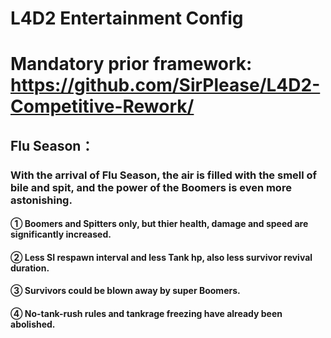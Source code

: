 # L4D2 Entertainment Config
# Mandatory prior framework: https://github.com/SirPlease/L4D2-Competitive-Rework/
## Flu Season：
### With the arrival of Flu Season, the air is filled with the smell of bile and spit, and the power of the Boomers is even more astonishing.
#### ① Boomers and Spitters only, but thier health, damage and speed are significantly increased.
#### ② Less SI respawn interval and less Tank hp, also less survivor revival duration.
#### ③ Survivors could be blown away by super Boomers.
#### ④ No-tank-rush rules and tankrage freezing have already been abolished.
